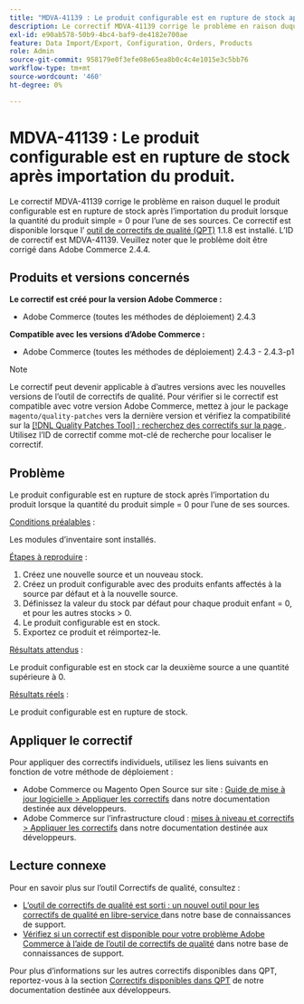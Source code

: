 ```yaml
---
title: "MDVA-41139 : Le produit configurable est en rupture de stock après l’importation du produit"
description: Le correctif MDVA-41139 corrige le problème en raison duquel le produit configurable est en rupture de stock après l’importation du produit lorsque la quantité du produit simple = 0 pour l’une de ses sources. Ce correctif est disponible lorsque l’[outil de correctifs de qualité (QPT)](/help/announcements/adobe-commerce-announcements/magento-quality-patches-released-new-tool-to-self-serve-quality-patches.md) 1.1.8 est installé. L’ID de correctif est MDVA-41139. Veuillez noter que le problème doit être corrigé dans Adobe Commerce 2.4.4.
exl-id: e90ab578-50b9-4bc4-baf9-de4182e700ae
feature: Data Import/Export, Configuration, Orders, Products
role: Admin
source-git-commit: 958179e0f3efe08e65ea8b0c4c4e1015e3c5bb76
workflow-type: tm+mt
source-wordcount: '460'
ht-degree: 0%

---
```


# MDVA-41139 : Le produit configurable est en rupture de stock après importation du produit.

Le correctif MDVA-41139 corrige le problème en raison duquel le produit configurable est en rupture de stock après l’importation du produit lorsque la quantité du produit simple = 0 pour l’une de ses sources. Ce correctif est disponible lorsque l’ [outil de correctifs de qualité (QPT)](/help/announcements/adobe-commerce-announcements/magento-quality-patches-released-new-tool-to-self-serve-quality-patches.md) 1.1.8 est installé. L’ID de correctif est MDVA-41139. Veuillez noter que le problème doit être corrigé dans Adobe Commerce 2.4.4.

## Produits et versions concernés

**Le correctif est créé pour la version Adobe Commerce :**

* Adobe Commerce (toutes les méthodes de déploiement) 2.4.3

**Compatible avec les versions d’Adobe Commerce :**

* Adobe Commerce (toutes les méthodes de déploiement) 2.4.3 - 2.4.3-p1

>[!NOTE]
>
>Le correctif peut devenir applicable à d’autres versions avec les nouvelles versions de l’outil de correctifs de qualité. Pour vérifier si le correctif est compatible avec votre version Adobe Commerce, mettez à jour le package `magento/quality-patches` vers la dernière version et vérifiez la compatibilité sur la [[!DNL Quality Patches Tool] : recherchez des correctifs sur la page ](https://devdocs.magento.com/quality-patches/tool.html#patch-grid). Utilisez l’ID de correctif comme mot-clé de recherche pour localiser le correctif.

## Problème

Le produit configurable est en rupture de stock après l’importation du produit lorsque la quantité du produit simple = 0 pour l’une de ses sources.

<u>Conditions préalables</u> :

Les modules d’inventaire sont installés.

<u>Étapes à reproduire</u> :

1. Créez une nouvelle source et un nouveau stock.
1. Créez un produit configurable avec des produits enfants affectés à la source par défaut et à la nouvelle source.
1. Définissez la valeur du stock par défaut pour chaque produit enfant = 0, et pour les autres stocks > 0.
1. Le produit configurable est en stock.
1. Exportez ce produit et réimportez-le.

<u>Résultats attendus</u> :

Le produit configurable est en stock car la deuxième source a une quantité supérieure à 0.

<u>Résultats réels</u> :

Le produit configurable est en rupture de stock.

## Appliquer le correctif

Pour appliquer des correctifs individuels, utilisez les liens suivants en fonction de votre méthode de déploiement :

* Adobe Commerce ou Magento Open Source sur site : [Guide de mise à jour logicielle > Appliquer les correctifs](https://devdocs.magento.com/guides/v2.4/comp-mgr/patching/mqp.html) dans notre documentation destinée aux développeurs.
* Adobe Commerce sur l’infrastructure cloud : [mises à niveau et correctifs > Appliquer les correctifs](https://devdocs.magento.com/cloud/project/project-patch.html) dans notre documentation destinée aux développeurs.

## Lecture connexe

Pour en savoir plus sur l’outil Correctifs de qualité, consultez :

* [ L’outil de correctifs de qualité est sorti : un nouvel outil pour les correctifs de qualité en libre-service ](/help/announcements/adobe-commerce-announcements/magento-quality-patches-released-new-tool-to-self-serve-quality-patches.md) dans notre base de connaissances de support.
* [Vérifiez si un correctif est disponible pour votre problème Adobe Commerce à l’aide de l’outil de correctifs de qualité](/help/support-tools/patches-available-in-qpt-tool/check-patch-for-magento-issue-with-magento-quality-patches.md) dans notre base de connaissances de support.

Pour plus d’informations sur les autres correctifs disponibles dans QPT, reportez-vous à la section [Correctifs disponibles dans QPT](https://devdocs.magento.com/quality-patches/tool.html#patch-grid) de notre documentation destinée aux développeurs.
